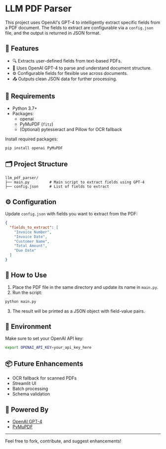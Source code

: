 # LLM PDF Parser

This project uses OpenAI's GPT-4 to intelligently extract specific fields from a PDF document. The fields to extract are configurable via a `config.json` file, and the output is returned in JSON format.

## 📄 Features

- 🔍 Extracts user-defined fields from text-based PDFs.
- 🤖 Uses OpenAI GPT-4 to parse and understand document structure.
- ⚙️ Configurable fields for flexible use across documents.
- 📤 Outputs clean JSON data for further processing.

## 🧰 Requirements

- Python 3.7+
- Packages:
  - openai
  - PyMuPDF (`fitz`)
  - (Optional) pytesseract and Pillow for OCR fallback

Install required packages:

```bash
pip install openai PyMuPDF
```

## 🗂️ Project Structure

```
llm_pdf_parser/
├── main.py         # Main script to extract fields using GPT-4
├── config.json     # List of fields to extract
```

## ⚙️ Configuration

Update `config.json` with fields you want to extract from the PDF:

```json
{
  "fields_to_extract": [
    "Invoice Number",
    "Invoice Date",
    "Customer Name",
    "Total Amount",
    "Due Date"
  ]
}
```

## 🚀 How to Use

1. Place the PDF file in the same directory and update its name in `main.py`.
2. Run the script:

```bash
python main.py
```

3. The result will be printed as a JSON object with field-value pairs.

## 🔐 Environment

Make sure to set your OpenAI API key:

```bash
export OPENAI_API_KEY=your_api_key_here
```

## 📦 Future Enhancements

- OCR fallback for scanned PDFs
- Streamlit UI
- Batch processing
- Schema validation

## 🧠 Powered By

- [OpenAI GPT-4](https://platform.openai.com/)
- [PyMuPDF](https://pymupdf.readthedocs.io/)

---

Feel free to fork, contribute, and suggest enhancements!
